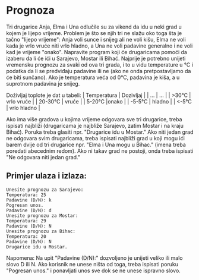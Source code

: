# Prognoza
Tri drugarice Anja, Elma i Una odlučile su za vikend da idu u neki grad u kojem je lijepo vrijeme. Problem je što se njih tri ne slažu oko toga šta je tačno "lijepo vrijeme": Anja voli sunce i snijeg ali ne voli kišu, Elma ne voli kada je vrlo vruće niti vrlo hladno, a Una ne voli padavine generalno i ne voli kad je vrijeme "onako". Napravite program koji će drugaricama pomoći da izaberu da li će ići u Sarajevo, Mostar ili Bihać. Najprije je potrebno unijeti vremensku prognozu za svaki od ova tri grada, i to u vidu
temperature u °C i podatka da li se predviđaju padavine ili ne (ako ne onda pretpostavljamo da će biti sunčano). Ako je temperatura veća od 0°C, padavina je kiša, a u suprotnom padavina je snijeg. 

Doživljaj toplote je dat u tabeli:
| Temperatura | Dozivljaj |
| ... | ... |
| >30°C | vrlo vruće |
| 20-30°C | vruće |
| 5-20°C |onako |
| -5-5°C | hladno |
| <-5°C | vrlo hladno |

Ako ima više gradova u kojima vrijeme odgovara sve tri drugarice, treba ispisati najbliži (drugaricama je najbliže Sarajevo, zatim Mostar i na kraju Bihać). Poruka treba glasiti npr. "Drugarice idu u Mostar." Ako niti jedan grad ne odgovara svim drugaricama, treba ispisati najbliži grad u koji mogu ići barem dvije od tri drugarice npr. "Elma i Una mogu u Bihac." (imena treba poredati abecednim redom). Ako ni takav grad ne postoji, onda treba ispisati "Ne odgovara niti jedan grad."
## Primjer ulaza i izlaza:
```
Unesite prognozu za Sarajevo:
Temperatura: 25
Padavine (D/N): k
Pogresan unos.
Padavine (D/N): d
Unesite prognozu za Mostar:
Temperatura: 29
Padavine (D/N): N
Unesite prognozu za Bihac:
Temperatura: 20
Padavine (D/N): N
Drugarice idu u Mostar.
```
Napomena: Na upit "Padavine (D/N):" dozvoljeno je unijeti veliko ili malo slovo D ili N. Ako korisnik ne unese ništa od toga, treba ispisati poruku "Pogresan unos." i ponavljati unos sve dok se ne unese ispravno slovo.
